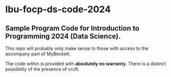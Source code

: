 # lbu-focp-ds-code-2024

## Sample Program Code for Introduction to Programming 2024 (Data Science).

This repo will probably only make sense to those with access to the accompany part of MyBeckett.

The code within is provided with **absolutely no warranty**. There is a distinct possibility of the presence of cruft.
